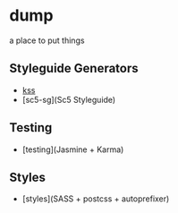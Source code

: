 # dump
a place to put things

## Styleguide Generators
* [kss](KSS)
* [sc5-sg](Sc5 Styleguide)

## Testing
* [testing](Jasmine + Karma)

## Styles
* [styles](SASS + postcss + autoprefixer)